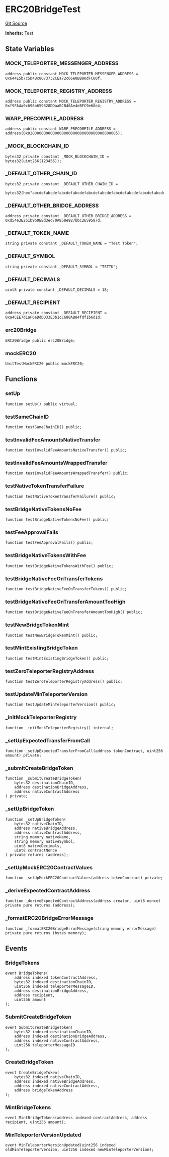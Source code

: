 # ERC20BridgeTest
[Git Source](https://github.com/ava-labs/teleporter/blob/cadc1420fd95195b094eea855b7496cc71b5be2a/src/CrossChainApplications/ERC20Bridge/tests/ERC20BridgeTests.t.sol)

**Inherits:**
Test


## State Variables
### MOCK_TELEPORTER_MESSENGER_ADDRESS

```solidity
address public constant MOCK_TELEPORTER_MESSENGER_ADDRESS = 0x644E5b7c5D4Bc8073732CEa72c66e0BB90dFC00f;
```


### MOCK_TELEPORTER_REGISTRY_ADDRESS

```solidity
address public constant MOCK_TELEPORTER_REGISTRY_ADDRESS = 0xf9FA4a0c696b659328DDaaBCB46Ae4eBFC9e68e4;
```


### WARP_PRECOMPILE_ADDRESS

```solidity
address public constant WARP_PRECOMPILE_ADDRESS = address(0x0200000000000000000000000000000000000005);
```


### _MOCK_BLOCKCHAIN_ID

```solidity
bytes32 private constant _MOCK_BLOCKCHAIN_ID = bytes32(uint256(123456));
```


### _DEFAULT_OTHER_CHAIN_ID

```solidity
bytes32 private constant _DEFAULT_OTHER_CHAIN_ID =
    bytes32(hex"abcdefabcdefabcdefabcdefabcdefabcdefabcdefabcdefabcdefabcdefabcd");
```


### _DEFAULT_OTHER_BRIDGE_ADDRESS

```solidity
address private constant _DEFAULT_OTHER_BRIDGE_ADDRESS = 0xd54e3E251b9b0EEd3ed70A858e927bbC2659587d;
```


### _DEFAULT_TOKEN_NAME

```solidity
string private constant _DEFAULT_TOKEN_NAME = "Test Token";
```


### _DEFAULT_SYMBOL

```solidity
string private constant _DEFAULT_SYMBOL = "TSTTK";
```


### _DEFAULT_DECIMALS

```solidity
uint8 private constant _DEFAULT_DECIMALS = 18;
```


### _DEFAULT_RECIPIENT

```solidity
address private constant _DEFAULT_RECIPIENT = 0xa4CEE7d1aF6aDdDD33E3b1cC680AB84fdf1b6d1d;
```


### erc20Bridge

```solidity
ERC20Bridge public erc20Bridge;
```


### mockERC20

```solidity
UnitTestMockERC20 public mockERC20;
```


## Functions
### setUp


```solidity
function setUp() public virtual;
```

### testSameChainID


```solidity
function testSameChainID() public;
```

### testInvalidFeeAmountsNativeTransfer


```solidity
function testInvalidFeeAmountsNativeTransfer() public;
```

### testInvalidFeeAmountsWrappedTransfer


```solidity
function testInvalidFeeAmountsWrappedTransfer() public;
```

### testNativeTokenTransferFailure


```solidity
function testNativeTokenTransferFailure() public;
```

### testBridgeNativeTokensNoFee


```solidity
function testBridgeNativeTokensNoFee() public;
```

### testFeeApprovalFails


```solidity
function testFeeApprovalFails() public;
```

### testBridgeNativeTokensWithFee


```solidity
function testBridgeNativeTokensWithFee() public;
```

### testBridgeNativeFeeOnTransferTokens


```solidity
function testBridgeNativeFeeOnTransferTokens() public;
```

### testBridgeNativeFeeOnTransferAmountTooHigh


```solidity
function testBridgeNativeFeeOnTransferAmountTooHigh() public;
```

### testNewBridgeTokenMint


```solidity
function testNewBridgeTokenMint() public;
```

### testMintExistingBridgeToken


```solidity
function testMintExistingBridgeToken() public;
```

### testZeroTeleporterRegistryAddress


```solidity
function testZeroTeleporterRegistryAddress() public;
```

### testUpdateMinTeleporterVersion


```solidity
function testUpdateMinTeleporterVersion() public;
```

### _initMockTeleporterRegistry


```solidity
function _initMockTeleporterRegistry() internal;
```

### _setUpExpectedTransferFromCall


```solidity
function _setUpExpectedTransferFromCall(address tokenContract, uint256 amount) private;
```

### _submitCreateBridgeToken


```solidity
function _submitCreateBridgeToken(
    bytes32 destinationChainID,
    address destinationBridgeAddress,
    address nativeContractAddress
) private;
```

### _setUpBridgeToken


```solidity
function _setUpBridgeToken(
    bytes32 nativeChainID,
    address nativeBridgeAddress,
    address nativeContractAddress,
    string memory nativeName,
    string memory nativeSymbol,
    uint8 nativeDecimals,
    uint8 contractNonce
) private returns (address);
```

### _setUpMockERC20ContractValues


```solidity
function _setUpMockERC20ContractValues(address tokenContract) private;
```

### _deriveExpectedContractAddress


```solidity
function _deriveExpectedContractAddress(address creator, uint8 nonce) private pure returns (address);
```

### _formatERC20BridgeErrorMessage


```solidity
function _formatERC20BridgeErrorMessage(string memory errorMessage) private pure returns (bytes memory);
```

## Events
### BridgeTokens

```solidity
event BridgeTokens(
    address indexed tokenContractAddress,
    bytes32 indexed destinationChainID,
    uint256 indexed teleporterMessageID,
    address destinationBridgeAddress,
    address recipient,
    uint256 amount
);
```

### SubmitCreateBridgeToken

```solidity
event SubmitCreateBridgeToken(
    bytes32 indexed destinationChainID,
    address indexed destinationBridgeAddress,
    address indexed nativeContractAddress,
    uint256 teleporterMessageID
);
```

### CreateBridgeToken

```solidity
event CreateBridgeToken(
    bytes32 indexed nativeChainID,
    address indexed nativeBridgeAddress,
    address indexed nativeContractAddress,
    address bridgeTokenAddress
);
```

### MintBridgeTokens

```solidity
event MintBridgeTokens(address indexed contractAddress, address recipient, uint256 amount);
```

### MinTeleporterVersionUpdated

```solidity
event MinTeleporterVersionUpdated(uint256 indexed oldMinTeleporterVersion, uint256 indexed newMinTeleporterVersion);
```

